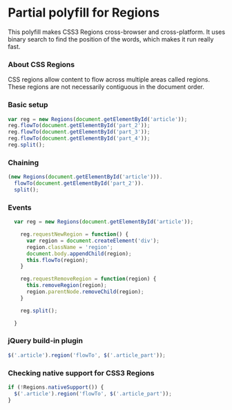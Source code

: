 # Partial polyfill for Regions

This polyfill makes CSS3 Regions cross-browser and cross-platform. It uses binary search to find the position of the words, which makes it run really fast.

### About CSS Regions

CSS regions allow content to flow across multiple areas called regions. These regions are not necessarily contiguous in the document order.


### Basic setup

```javascript
var reg = new Regions(document.getElementById('article'));
reg.flowTo(document.getElementById('part_2'));
reg.flowTo(document.getElementById('part_3'));
reg.flowTo(document.getElementById('part_4'));
reg.split();
```

### Chaining

```javascript
(new Regions(document.getElementById('article'))).
  flowTo(document.getElementById('part_2')).
  split();
```

### Events

```javascript
  var reg = new Regions(document.getElementById('article'));

    reg.requestNewRegion = function() {
      var region = document.createElement('div');
      region.className = 'region';
      document.body.appendChild(region);
      this.flowTo(region);
    }

    reg.requestRemoveRegion = function(region) {
      this.removeRegion(region);
      region.parentNode.removeChild(region);
    }

    reg.split();

  }
```

### jQuery build-in plugin

```javascript
$('.article').region('flowTo', $('.article_part'));
```

### Checking native support for CSS3 Regions

```javascript
if (!Regions.nativeSupport()) {
  $('.article').region('flowTo', $('.article_part'));
}
```